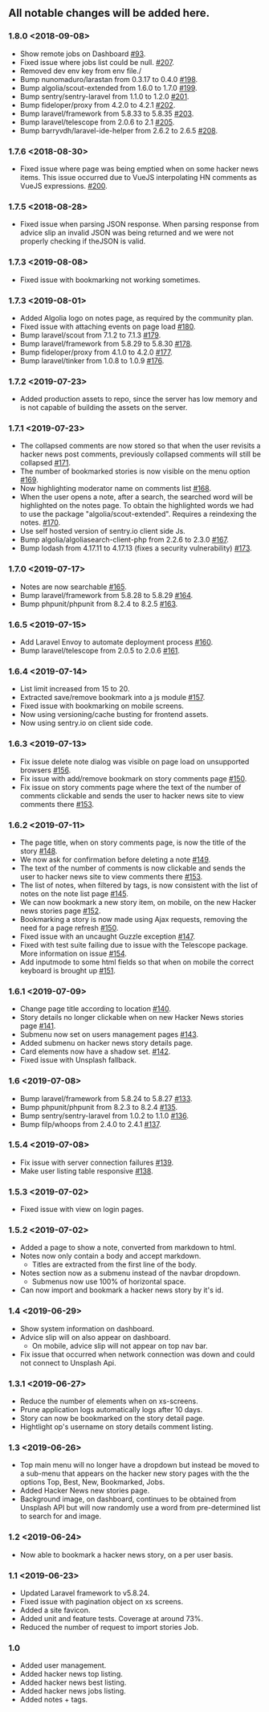 All notable changes will be added here.
-------------------------------------------------------------------------------

### 1.8.0 <2018-09-08>
- Show remote jobs on Dashboard
[#93](https://github.com/elvispt/zeteticelench/issues/93).
- Fixed issue where jobs list could be null.
[#207](https://github.com/elvispt/zeteticelench/pull/207).
- Removed dev env key from env file./
- Bump nunomaduro/larastan from 0.3.17 to 0.4.0
[#198](https://github.com/elvispt/zeteticelench/pull/198).
- Bump algolia/scout-extended from 1.6.0 to 1.7.0
[#199](https://github.com/elvispt/zeteticelench/pull/199).
- Bump sentry/sentry-laravel from 1.1.0 to 1.2.0
[#201](https://github.com/elvispt/zeteticelench/pull/201).
- Bump fideloper/proxy from 4.2.0 to 4.2.1
[#202](https://github.com/elvispt/zeteticelench/pull/202).
- Bump laravel/framework from 5.8.33 to 5.8.35
[#203](https://github.com/elvispt/zeteticelench/pull/203).
- Bump laravel/telescope from 2.0.6 to 2.1
[#205](https://github.com/elvispt/zeteticelench/pull/205).
- Bump barryvdh/laravel-ide-helper from 2.6.2 to 2.6.5
[#208](https://github.com/elvispt/zeteticelench/pull/208).

### 1.7.6 <2018-08-30>
- Fixed issue where page was being emptied when on some hacker news items. This
issue occurred due to VueJS interpolating HN comments as VueJS expressions.
[#200](https://github.com/elvispt/zeteticelench/issues/200).

### 1.7.5 <2018-08-28>
- Fixed issue when parsing JSON response. When parsing response from advice
slip an invalid JSON was being returned and we were not properly checking if
theJSON is valid.

### 1.7.3 <2019-08-08>
- Fixed issue with bookmarking not working sometimes.

### 1.7.3 <2019-08-01>
- Added Algolia logo on notes page, as required by the community plan.
- Fixed issue with attaching events on page load
[#180](https://github.com/elvispt/zeteticelench/pull/180).
- Bump laravel/scout from 7.1.2 to 7.1.3
[#179](https://github.com/elvispt/zeteticelench/pull/179).
- Bump laravel/framework from 5.8.29 to 5.8.30
[#178](https://github.com/elvispt/zeteticelench/pull/178).
- Bump fideloper/proxy from 4.1.0 to 4.2.0
[#177](https://github.com/elvispt/zeteticelench/pull/177).
- Bump laravel/tinker from 1.0.8 to 1.0.9
[#176](https://github.com/elvispt/zeteticelench/pull/176).

### 1.7.2 <2019-07-23>
- Added production assets to repo, since the server has low memory and is not
capable of building the assets on the server.

### 1.7.1 <2019-07-23>
- The collapsed comments are now stored so that when the user revisits a
hacker news post comments, previously collapsed comments will still be
collapsed [#171](https://github.com/elvispt/zeteticelench/issues/171).
- The number of bookmarked stories is now visible on the menu option
[#169](https://github.com/elvispt/zeteticelench/issues/168).
- Now highlighting moderator name on comments list
[#168](https://github.com/elvispt/zeteticelench/issues/168).
- When the user opens a note, after a search, the searched word will be
highlighted on the notes page. To obtain the highlighted words we had to use
the package "algolia/scout-extended". Requires a reindexing the notes.
[#170](https://github.com/elvispt/zeteticelench/issues/170).
- Use self hosted version of sentry.io client side Js.
- Bump algolia/algoliasearch-client-php from 2.2.6 to 2.3.0
[#167](https://github.com/elvispt/zeteticelench/pull/167).
- Bump lodash from 4.17.11 to 4.17.13 (fixes a security vulnerability)
[#173](https://github.com/elvispt/zeteticelench/pull/173).

### 1.7.0 <2019-07-17>
- Notes are now searchable
[#165](https://github.com/elvispt/zeteticelench/issues/165).
- Bump laravel/framework from 5.8.28 to 5.8.29
[#164](https://github.com/elvispt/zeteticelench/pull/164).
- Bump phpunit/phpunit from 8.2.4 to 8.2.5
[#163](https://github.com/elvispt/zeteticelench/pull/163).

### 1.6.5 <2019-07-15>
- Add Laravel Envoy to automate deployment process
[#160](https://github.com/elvispt/zeteticelench/issues/160).
- Bump laravel/telescope from 2.0.5 to 2.0.6
[#161](https://github.com/elvispt/zeteticelench/pull/161).

### 1.6.4 <2019-07-14>
- List limit increased from 15 to 20.
- Extracted save/remove bookmark into a js module
[#157](https://github.com/elvispt/zeteticelench/issues/157).
- Fixed issue with bookmarking on mobile screens.
- Now using versioning/cache busting for frontend assets.
- Now using sentry.io on client side code.

### 1.6.3 <2019-07-13>
- Fix issue delete note dialog was visible on page load on unsupported browsers
[#156](https://github.com/elvispt/zeteticelench/issues/156).
- Fix issue with add/remove bookmark on story comments page
[#150](https://github.com/elvispt/zeteticelench/issues/150#issuecomment-511109941).
- Fix issue on story comments page where the text of the number of comments
clickable and sends the user to hacker news site to view comments there
[#153](https://github.com/elvispt/zeteticelench/issues/153#issuecomment-511110352).

### 1.6.2 <2019-07-11>
- The page title, when on story comments page, is now the title of the story
[#148](https://github.com/elvispt/zeteticelench/pull/148).
- We now ask for confirmation before deleting a note
[#149](https://github.com/elvispt/zeteticelench/pull/149).
- The text of the number of comments is now clickable and sends the user to
hacker news site to view comments there
[#153](https://github.com/elvispt/zeteticelench/pull/153).
- The list of notes, when filtered by tags, is now consistent with the list of
notes on the note list page
[#145](https://github.com/elvispt/zeteticelench/pull/145).
- We can now bookmark a new story item, on mobile, on the new Hacker news
stories page [#152](https://github.com/elvispt/zeteticelench/pull/152).
- Bookmarking a story is now made using Ajax requests, removing the need for
a page refresh [#150](https://github.com/elvispt/zeteticelench/pull/150).
- Fixed issue with an uncaught Guzzle exception
[#147](https://github.com/elvispt/zeteticelench/pull/147).
- Fixed with test suite failing due to issue with the Telescope package. More
information on issue [#154](https://github.com/elvispt/zeteticelench/pull/154).
- Add inputmode to some html fields so that when on mobile the correct keyboard
is brought up [#151](https://github.com/elvispt/zeteticelench/pull/151).

### 1.6.1 <2019-07-09>
- Change page title according to location
[#140](https://github.com/elvispt/zeteticelench/pull/140).
- Story details no longer clickable when on new Hacker News stories page
[#141](https://github.com/elvispt/zeteticelench/pull/141).
- Submenu now set on users management pages
[#143](https://github.com/elvispt/zeteticelench/pull/143).
- Added submenu on hacker news story details page.
- Card elements now have a shadow set.
[#142](https://github.com/elvispt/zeteticelench/pull/142).
- Fixed issue with Unsplash fallback.

### 1.6 <2019-07-08>
- Bump laravel/framework from 5.8.24 to 5.8.27
[#133](https://github.com/elvispt/zeteticelench/pull/133).
- Bump phpunit/phpunit from 8.2.3 to 8.2.4
[#135](https://github.com/elvispt/zeteticelench/pull/135).
- Bump sentry/sentry-laravel from 1.0.2 to 1.1.0
[#136](https://github.com/elvispt/zeteticelench/pull/136).
- Bump filp/whoops from 2.4.0 to 2.4.1
[#137](https://github.com/elvispt/zeteticelench/pull/137).

### 1.5.4 <2019-07-08>
- Fix issue with server connection failures
[#139](https://github.com/elvispt/zeteticelench/issues/139).
- Make user listing table responsive
[#138](https://github.com/elvispt/zeteticelench/issues/138).

### 1.5.3 <2019-07-02>
 - Fixed issue with view on login pages.

### 1.5.2 <2019-07-02>
- Added a page to show a note, converted from markdown to html.
- Notes now only contain a body and accept markdown.
  - Titles are extracted from the first line of the body.
- Notes section now as a submenu instead of the navbar dropdown.
  - Submenus now use 100% of horizontal space.
- Can now import and bookmark a hacker news story by it's id.

### 1.4 <2019-06-29>
- Show system information on dashboard.
- Advice slip will on also appear on dashboard.
  - On mobile, advice slip will not appear on top nav bar.
- Fix issue that occurred when network connection was down and could not
connect to Unsplash Api.

### 1.3.1 <2019-06-27>
- Reduce the number of elements when on xs-screens.
- Prune application logs automatically logs after 10 days.
- Story can now be bookmarked on the story detail page.
- Hightlight op's username on story details comment listing.

### 1.3 <2019-06-26>
- Top main menu will no longer have a dropdown but instead be moved to a
sub-menu that appears on the hacker new story pages with the the options
Top, Best, New, Bookmarked, Jobs.
- Added Hacker News new stories page.
- Background image, on dashboard, continues to be obtained from Unsplash API
but will now randomly use a word from pre-determined list to search for and
image.

### 1.2 <2019-06-24>
- Now able to bookmark a hacker news story, on a per user basis.

### 1.1 <2019-06-23>
- Updated Laravel framework to v5.8.24.
- Fixed issue with pagination object on xs screens.
- Added a site favicon.
- Added unit and feature tests. Coverage at around 73%.
- Reduced the number of request to import stories Job.

### 1.0
- Added user management.
- Added hacker news top listing.
- Added hacker news best listing.
- Added hacker news jobs listing.
- Added notes + tags.
